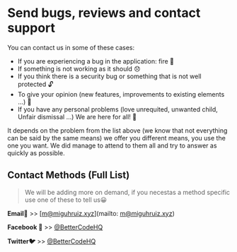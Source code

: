 # Send bugs, reviews and contact support

You can contact us in some of these cases:

* If you are experiencing a bug in the application: fire :running:
* If something is not working as it should :disappointed:
* If you think there is a security bug or something that is not well protected :unlock:
* To give your opinion (new features, improvements to existing elements ...) :raised_hands:
* If you have any personal problems (love unrequited, unwanted child, Unfair dismissal ...) We are here for all! :shit:

It depends on the problem from the list above (we know that not everything can be said by the same means) we offer you different means, you use the one you want. We did manage to attend to them all and try to answer as quickly as possible.

## Contact Methods (Full List)

> We will be adding more on demand, if you necestas a method specific use one of these to tell us:grinning:

**Email:email:** >> [m@miguhruiz.xyz](mailto: m@miguhruiz.xyz)

**Facebook :two_men_holding_hands:** >> [@BetterCodeHQ](https://facebook.com/BetterCodeHQ)

**Twitter:bird:** >> [@BetterCodeHQ](https://twitter.com/BetterCodeHQ)


